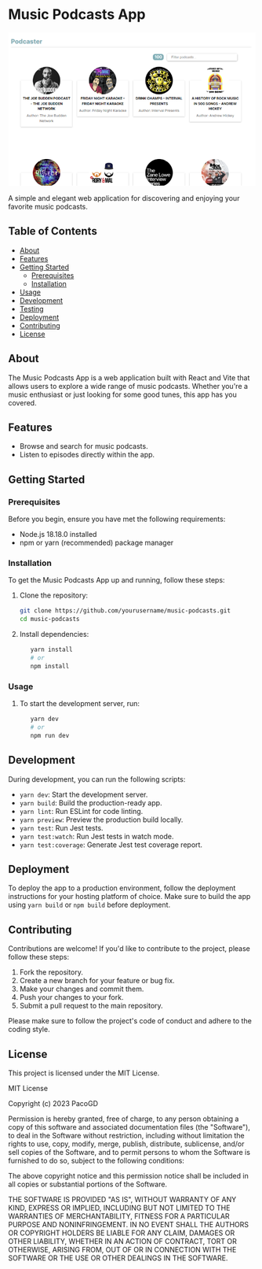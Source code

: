 # Music Podcasts App

![App Screenshot](./public/appScreenshot.png)

A simple and elegant web application for discovering and enjoying your favorite music podcasts.

## Table of Contents

- [About](#about)
- [Features](#features)
- [Getting Started](#getting-started)
  - [Prerequisites](#prerequisites)
  - [Installation](#installation)
- [Usage](#usage)
- [Development](#development)
- [Testing](#testing)
- [Deployment](#deployment)
- [Contributing](#contributing)
- [License](#license)

## About

The Music Podcasts App is a web application built with React and Vite that allows users to explore a wide range of music podcasts. Whether you're a music enthusiast or just looking for some good tunes, this app has you covered.

## Features

- Browse and search for music podcasts.
- Listen to episodes directly within the app.

## Getting Started

### Prerequisites

Before you begin, ensure you have met the following requirements:

- Node.js 18.18.0 installed
- npm or yarn (recommended) package manager

### Installation

To get the Music Podcasts App up and running, follow these steps:

1. Clone the repository:

   ```bash
   git clone https://github.com/yourusername/music-podcasts.git
   cd music-podcasts
   ```

2. Install dependencies:

   ```bash
      yarn install
      # or
      npm install
   ```

### Usage

1. To start the development server, run:

   ```bash
      yarn dev
      # or
      npm run dev

   ```

## Development

During development, you can run the following scripts:

- `yarn dev`: Start the development server.
- `yarn build`: Build the production-ready app.
- `yarn lint`: Run ESLint for code linting.
- `yarn preview`: Preview the production build locally.
- `yarn test`: Run Jest tests.
- `yarn test:watch`: Run Jest tests in watch mode.
- `yarn test:coverage`: Generate Jest test coverage report.

## Deployment

To deploy the app to a production environment, follow the deployment instructions for your hosting platform of choice. Make sure to build the app using `yarn build` or `npm build` before deployment.

## Contributing

Contributions are welcome! If you'd like to contribute to the project, please follow these steps:

1. Fork the repository.
2. Create a new branch for your feature or bug fix.
3. Make your changes and commit them.
4. Push your changes to your fork.
5. Submit a pull request to the main repository.

Please make sure to follow the project's code of conduct and adhere to the coding style.

## License

This project is licensed under the MIT License.

MIT License

Copyright (c) 2023 PacoGD

Permission is hereby granted, free of charge, to any person obtaining a copy
of this software and associated documentation files (the "Software"), to deal
in the Software without restriction, including without limitation the rights
to use, copy, modify, merge, publish, distribute, sublicense, and/or sell
copies of the Software, and to permit persons to whom the Software is
furnished to do so, subject to the following conditions:

The above copyright notice and this permission notice shall be included in all
copies or substantial portions of the Software.

THE SOFTWARE IS PROVIDED "AS IS", WITHOUT WARRANTY OF ANY KIND, EXPRESS OR
IMPLIED, INCLUDING BUT NOT LIMITED TO THE WARRANTIES OF MERCHANTABILITY,
FITNESS FOR A PARTICULAR PURPOSE AND NONINFRINGEMENT. IN NO EVENT SHALL THE
AUTHORS OR COPYRIGHT HOLDERS BE LIABLE FOR ANY CLAIM, DAMAGES OR OTHER
LIABILITY, WHETHER IN AN ACTION OF CONTRACT, TORT OR OTHERWISE, ARISING FROM,
OUT OF OR IN CONNECTION WITH THE SOFTWARE OR THE USE OR OTHER DEALINGS IN THE
SOFTWARE.
